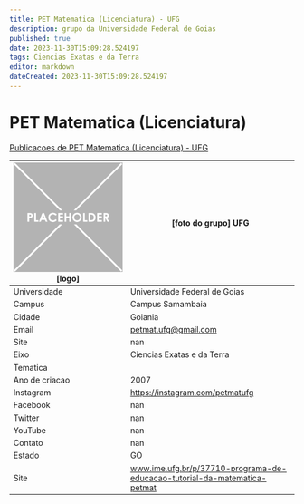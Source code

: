```yaml
---
title: PET Matematica (Licenciatura) - UFG
description: grupo da Universidade Federal de Goias
published: true
date: 2023-11-30T15:09:28.524197
tags: Ciencias Exatas e da Terra
editor: markdown
dateCreated: 2023-11-30T15:09:28.524197
---
```


# PET Matematica (Licenciatura)

[Publicacoes de PET Matematica (Licenciatura) - UFG](/atividade/288PETMatematicaLicenciaturaUFG/feed.md)

| ![placeholder.png](/placeholder.png) [logo] | [foto do grupo] UFG         |
| ------------------------------------------- | ------------------------------------------------- |
| Universidade                                | Universidade Federal de Goias      |
| Campus                                      | Campus Samambaia            |
| Cidade                                      | Goiania             |
| Email                                       | petmat.ufg@gmail.com             |
| Site                                        | nan              |
| Eixo                                        | Ciencias Exatas e da Terra              |
| Tematica                                    |           |
| Ano de criacao                              | 2007        |
| Instagram                                   | https://instagram.com/petmatufg         |
| Facebook                                    | nan          |
| Twitter                                     | nan           |
| YouTube                                     | nan           |
| Contato                                     | nan         |
| Estado                                      |  GO            |
| Site                                        | www.ime.ufg.br/p/37710-programa-de-educacao-tutorial-da-matematica-petmat |
